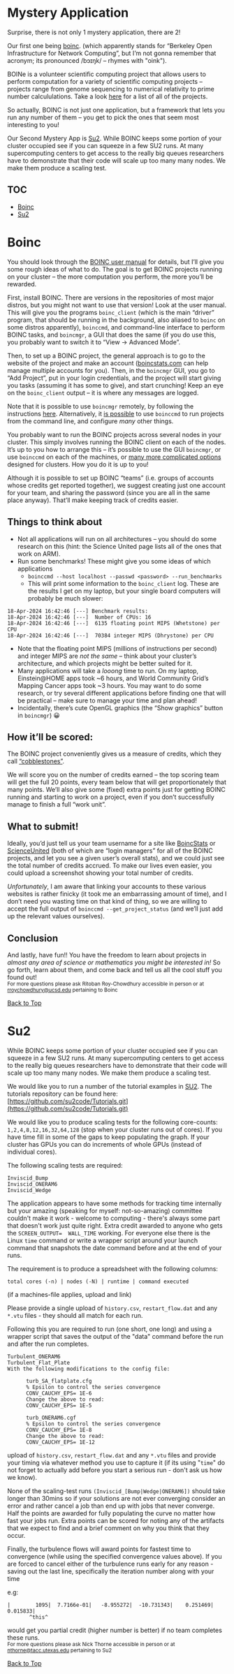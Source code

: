 # Mystery Application <a id="top"></a>
Surprise, there is not only 1 mystery application, there are 2! 

Our first one being [boinc](https://boinc.berkeley.edu/). (which apparently stands for “Berkeley Open Infrastructure for Network Computing”, but I’m not gonna remember that acronym; its pronounced /bɔɪŋk/ – rhymes with "oink"). 

BOINe is a volunteer scientific computing project that allows users to perform computation for a variety of scientific computing projects – projects range from genome sequencing to numerical relativity to prime number calcululations. Take a look [here](https://boinc.berkeley.edu/projects.php) for a list of all of the projects. 

So actually, BOINC is not just one application, but a framework that lets you run any number of them – you get to pick the ones that seem most interesting to you! 

Our Second Mystery App is [Su2](https://su2code.github.io/). While BOINC keeps some portion of your cluster occupied see if you can squeeze in a few SU2 runs. At many supercomputing centers to get access to the really big queues researchers have to demonstrate that their code will scale up too many many nodes. We make them produce a scaling test.

## TOC
 * [Boinc](#boinc)
 * [Su2](#su2)

# Boinc <a id="boinc"></a>

You should look through the [BOINC user manual](https://boinc.berkeley.edu/wiki/User_manual) for details, but I’ll give you some rough ideas of what to do. The goal is to get BOINC projects running on your cluster – the more computation you perform, the more you’ll be rewarded. 

First, install BOINC. There are versions in the repositories of most major distros, but you might not want to use that version! Look at the user manual. This will give you the programs `boinc_client` (which is the main “driver” program, that should be running in the background, also aliased to `boinc` on some distros apparently), `boinccmd`, and command-line interface to perform BOINC tasks, and `boincmgr`, a GUI that does the same (if you do use this, you probably want to switch it to “View -> Advanced Mode”.  

Then, to set up a BOINC project, the general approach is to go to the website of the project and make an account ([boincstats.com](boincstats.com) can help manage multiple accounts for you). Then, in the `boincmgr` GUI, you go to “Add Project”, put in your login credentials, and the project will start giving you tasks (assuming it has some to give), and start crunching! Keep an eye on the `boinc_client` output – it is where any messages are logged. 

Note that it is possible to use `boincmgr` remotely, by following the instructions [here](https://boinc.berkeley.edu/wiki/Controlling_BOINC_remotely). Alternatively, it [is possible](https://boinc.berkeley.edu/wiki/Boinccmd_tool) to use `boinccmd` to run projects from the command line, and configure *many* other things. 

You probably want to run the BOINC projects across several nodes in your cluster. This simply involves running the BOINC client on each of the nodes. It’s up to you how to arrange this – it’s possible to use the GUI `boincmgr`, or use `boinccmd` on each of the machines, or [many more complicated options](https://boinc.berkeley.edu/trac/wiki/GridIntegration) designed for clusters. How you do it is up to you!

Although it is possible to set up BOINC “teams” (i.e. groups of accounts whose credits get reported together), we suggest creating just one account for your team, and sharing the password (since you are all in the same place anyway). That’ll make keeping track of credits easier. 

## Things to think about
- Not all applications will run on all architectures – you should do some research on this (hint: the Science United page lists all of the ones that work on ARM). 
- Run some benchmarks! These might give you some ideas of which applications
    - `boinccmd --host localhost --passwd <password> --run_benchmarks`
    - This will print some information to the `boinc_client` log. These are the results I get on my laptop, but your single board computers will probably be much slower:
```
18-Apr-2024 16:42:46 [---] Benchmark results:
18-Apr-2024 16:42:46 [---]	Number of CPUs: 16
18-Apr-2024 16:42:46 [---]	6135 floating point MIPS (Whetstone) per CPU
18-Apr-2024 16:42:46 [---]	70384 integer MIPS (Dhrystone) per CPU
```
- Note that the floating point MIPS (millions of instructions per second) and integer MIPS are *not the same* – think about your cluster’s architecture, and which projects might be better suited for it. 
- Many applications will take a *looong* time to run. On my laptop, Einstein@HOME apps took ~6 hours, and World Community Grid’s Mapping Cancer apps took ~3 hours. You may want to do some research, or try several different applications before finding one that will be practical – make sure to manage your time and plan ahead! 
- Incidentally, there’s cute OpenGL graphics (the “Show graphics” button in `boincmgr`) 😀

## How it’ll be scored: 
The BOINC project conveniently gives us a measure of credits, which they call [“cobblestones”](https://boinc.berkeley.edu/wiki/Computation_credit).

We will score you on the number of credits earned – the top scoring team will get the full 20 points, every team below that will get proportionately that many points. We’ll also give some (fixed) extra points just for getting BOINC running and starting to work on a project, even if you don’t successfully manage to finish a full “work unit”. 

## What to submit!
Ideally, you’d just tell us your team username for a site like [BoincStats](https://www.boincstats.com/) or [ScienceUnited](https://scienceunited.org/su_home.php) (both of which are “login managers” for all of the BOINC projects, and let you see a given user’s overall stats), and we could just see the total number of credits accrued. To make our lives even easier, you could upload a screenshot showing your total number of credits. 

*Unfortunately*, I am aware that linking your accounts to these various websites is rather finicky (it took me an embarrassing amount of time), and I don’t need you wasting time on that kind of thing, so we are willing to accept the full output of `boinccmd --get_project_status` (and we’ll just add up the relevant values ourselves). 

## Conclusion
And lastly, have fun!! You have the freedom to learn about projects in *almost any area of science or mathematics you might be interested in!* So go forth, learn about them, and come back and tell us all the cool stuff you found out!
<br><sub>For more questions please ask Ritoban Roy-Chowdhury accessible in person or at rroychowdhury@ucsd.edu pertaining to Boinc</sub>

[Back to Top](#top)

# Su2 <a id="su2"></a>

While BOINC keeps some portion of your cluster occupied see if you can squeeze in a few SU2 runs. At many supercomputing centers to get access to the really big queues researchers have to demonstrate that their code will scale up too many many nodes. We make them produce a scaling test.

We would like you to run a number of the tutorial examples in [SU2](https://su2code.github.io/). The tutorials repository can be found here: [https://github.com/su2code/Tutorials.git](https://github.com/su2code/Tutorials.git)

We would like you to produce scaling tests for the following core-counts: `1,2,4,8,12,16,32,64,128` (stop when your cluster runs out of cores). If you have time fill in some of the gaps to keep populating the graph. If your cluster has GPUs you can do increments of whole GPUs (instead of individual cores).

The following scaling tests are required:
```
Inviscid_Bump
Inviscid_ONERAM6
Inviscid_Wedge
```

The application appears to have some methods for tracking time internally but your amazing (speaking for myself: not-so-amazing) committee couldn't make it work - welcome to computing - there's always some part that doesn't work just quite right. Extra credit awarded to anyone who gets the `SCREEN_OUTPUT=  WALL_TIME` working. For everyone else there is the Linux `time` command or write a wrapper script around your launch command that snapshots the date command before and at the end of your runs.

The requirement is to produce a spreadsheet with the following columns:

`total cores (-n) | nodes (-N) | runtime | command executed`

(if a machines-file applies, upload and link)

Please provide a single upload of `history.csv`, `restart_flow.dat` and any `*.vtu` files - they should all match for each run.

Following this you are required to run (one short, one long) and using a wrapper script that saves the output of the "data" command before the run and after the run completes.
```
Turbulent_ONERAM6
Turbulent_Flat_Plate
With the following modifications to the config file:

      turb_SA_flatplate.cfg
      % Epsilon to control the series convergence
      CONV_CAUCHY_EPS= 1E-6
      Change the above to read:
      CONV_CAUCHY_EPS= 1E-5

      turb_ONERAM6.cgf
      % Epsilon to control the series convergence
      CONV_CAUCHY_EPS= 1E-8
      Change the above to read:
      CONV_CAUCHY_EPS= 1E-12
```

upload of `history.csv`, `restart_flow.dat` and any `*.vtu` files and provide your timing via whatever method you use to capture it (if its using "`time`" do not forget to actually add before you start a serious run - don't ask us how we know).

None of the scaling-test runs `(Inviscid_[Bump|Wedge|ONERAM6])` should take longer than 30mins so if your solutions are not ever converging consider an error and rather cancel a job than end up with jobs that never converge. Half the points are awarded for fully populating the curve no matter how fast your jobs run. Extra points can be scored for noting any of the artifacts that we expect to find and a brief comment on why you think that they occur.

Finally, the turbulence flows will award points for fastest time to convergence (while using the specified convergence values above). If you are forced to cancel either of the turbulence runs early for any reason - saving out the last line, specifically the iteration number along with your time

e.g:
```
|        1095|  7.7166e-01|   -8.955272|  -10.731343|    0.251469|    0.015833|
       ^this^
```
would get you partial credit (higher number is better) if no team completes these runs.
<br><sub>For more questions please ask Nick Thorne accessible in person or at nthorne@tacc.utexas.edu pertaining to Su2</sub>

[Back to Top](#top)

